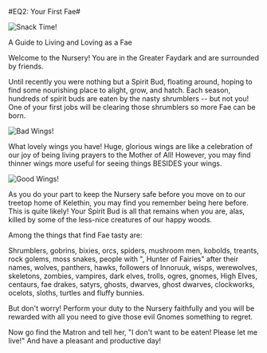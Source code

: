 #EQ2: Your First Fae#

![Snack Time!](http://westkarana.com/wp-content/uploads/2006/11/1110yummy.jpg)

A Guide to Living and Loving as a Fae

Welcome to the Nursery! You are in the Greater Faydark and are surrounded by friends.

Until recently you were nothing but a Spirit Bud, floating around, hoping to find some nourishing place to alight, grow, and hatch. Each season, hundreds of spirit buds are eaten by the nasty shrumblers -- but not you! One of your first jobs will be clearing those shrumblers so more Fae can be born.

![Bad Wings!](http://westkarana.com/wp-content/uploads/2006/11/1110bigfae.jpg)

What lovely wings you have! Huge, glorious wings are like a celebration of our joy of being living prayers to the Mother of All! However, you may find thinner wings more useful for seeing things BESIDES your wings.

![Good Wings!](http://westkarana.com/wp-content/uploads/2006/11/1110goodwings.jpg)

As you do your part to keep the Nursery safe before you move on to our treetop home of Kelethin, you may find you remember being here before. This is quite likely! Your Spirit Bud is all that remains when you are, alas, killed by some of the less-nice creatures of our happy woods.

Among the things that find Fae tasty are:

Shrumblers, gobrins, bixies, orcs, spiders, mushroom men, kobolds, treants, rock golems, moss snakes, people with ", Hunter of Fairies" after their names, wolves, panthers, hawks, followers of Innoruuk, wisps, werewolves, skeletons, zombies, vampires, dark elves, trolls, ogres, gnomes, High Elves, centaurs, fae drakes, satyrs, ghosts, dwarves, ghost dwarves, clockworks, ocelots, sloths, turtles and fluffy bunnies.

But don't worry! Perform your duty to the Nursery faithfully and you will be rewarded with all you need to give those evil Gnomes something to regret.

Now go find the Matron and tell her, "I don't want to be eaten! Please let me live!" And have a pleasant and productive day!
